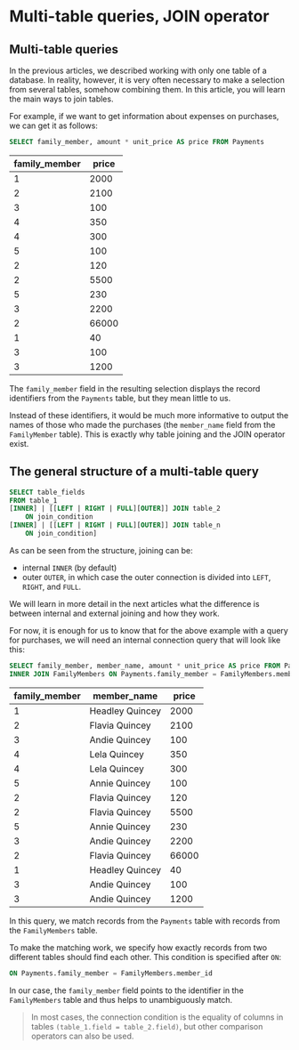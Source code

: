 # Multi-table queries, JOIN operator

## Multi-table queries

In the previous articles, we described working with only one table of a database.
In reality, however, it is very often necessary to make a selection from several tables, somehow combining them.
In this article, you will learn the main ways to join tables.

For example, if we want to get information about expenses on purchases, we can get it as follows:

```sql
SELECT family_member, amount * unit_price AS price FROM Payments
```

| family_member | price |
| ------------- | ----- |
| 1             | 2000  |
| 2             | 2100  |
| 3             | 100   |
| 4             | 350   |
| 4             | 300   |
| 5             | 100   |
| 2             | 120   |
| 2             | 5500  |
| 5             | 230   |
| 3             | 2200  |
| 2             | 66000 |
| 1             | 40    |
| 3             | 100   |
| 3             | 1200  |

The `family_member` field in the resulting selection displays the record identifiers from the `Payments` table, but they mean little to us.

Instead of these identifiers, it would be much more informative to output the names of those who made the purchases (the `member_name` field from the `FamilyMember` table).
This is exactly why table joining and the JOIN operator exist.

## The general structure of a multi-table query

```sql
SELECT table_fields
FROM table_1
[INNER] | [[LEFT | RIGHT | FULL][OUTER]] JOIN table_2
    ON join_condition
[INNER] | [[LEFT | RIGHT | FULL][OUTER]] JOIN table_n
    ON join_condition]
```

As can be seen from the structure, joining can be:

-   internal `INNER` (by default)
-   outer `OUTER`, in which case the outer connection is divided into `LEFT`, `RIGHT`, and `FULL`.

We will learn in more detail in the next articles what the difference is between internal and external joining and how they work.

For now, it is enough for us to know that for the above example with a query for purchases,
we will need an internal connection query that will look like this:

```sql
SELECT family_member, member_name, amount * unit_price AS price FROM Payments
INNER JOIN FamilyMembers ON Payments.family_member = FamilyMembers.member_id
```

| family_member | member_name     | price |
| ------------- | --------------- | ----- |
| 1             | Headley Quincey | 2000  |
| 2             | Flavia Quincey  | 2100  |
| 3             | Andie Quincey   | 100   |
| 4             | Lela Quincey    | 350   |
| 4             | Lela Quincey    | 300   |
| 5             | Annie Quincey   | 100   |
| 2             | Flavia Quincey  | 120   |
| 2             | Flavia Quincey  | 5500  |
| 5             | Annie Quincey   | 230   |
| 3             | Andie Quincey   | 2200  |
| 2             | Flavia Quincey  | 66000 |
| 1             | Headley Quincey | 40    |
| 3             | Andie Quincey   | 100   |
| 3             | Andie Quincey   | 1200  |

In this query, we match records from the `Payments` table with records from the `FamilyMembers` table.

To make the matching work, we specify how exactly records from two different tables should find each other. This condition is specified after `ON`:

```sql
ON Payments.family_member = FamilyMembers.member_id
```

In our case, the `family_member` field points to the identifier in the `FamilyMembers` table and thus helps to unambiguously match.

> In most cases, the connection condition is the equality of columns in tables `(table_1.field = table_2.field)`, but other comparison operators can also be used.
